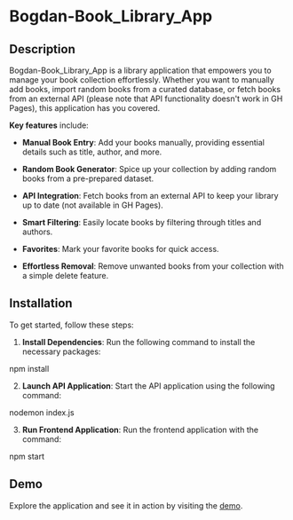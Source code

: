 # Bogdan-Book_Library_App

## Description

Bogdan-Book_Library_App is a library application that empowers you to manage your book collection effortlessly. Whether you want to manually add books, import random books from a curated database, or fetch books from an external API (please note that API functionality doesn't work in GH Pages), this application has you covered. 

**Key features** include:

- **Manual Book Entry**: Add your books manually, providing essential details such as title, author, and more.

- **Random Book Generator**: Spice up your collection by adding random books from a pre-prepared dataset.

- **API Integration**: Fetch books from an external API to keep your library up to date (not available in GH Pages).

- **Smart Filtering**: Easily locate books by filtering through titles and authors.

- **Favorites**: Mark your favorite books for quick access.

- **Effortless Removal**: Remove unwanted books from your collection with a simple delete feature.

## Installation

To get started, follow these steps:

1. **Install Dependencies**: Run the following command to install the necessary packages:

npm install

2. **Launch API Application**: Start the API application using the following command:

nodemon index.js

3. **Run Frontend Application**: Run the frontend application with the command:

npm start

## Demo

Explore the application and see it in action by visiting the [demo](https://kinstl.github.io/Bogdan-Book_Library_App/).
